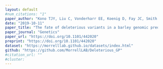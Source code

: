 ```yaml
---
layout: default
#num_citations: "1"
paper_author: "Kono TJY, Liu C, Vonderharr EE, Koenig D, Fay JC, Smith KP, Morrell PL"
date: "2019-10-11"
paper_title: "The fate of deleterious variants in a barley genomic prediction population"
paper_journal: "Genetics"
paper_url: "https://doi.org/10.1101/442020"
preprint: "https://doi.org/10.1101/442020"
dataset: "https://morrelllab.github.io/datasets/index.html"
github: "https://github.com/MorrellLAB/Deleterious_GP"
#citation_url: ""
#cluster: 
---
```

